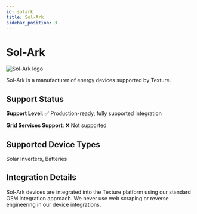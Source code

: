 ```yaml
---
id: solark
title: Sol-Ark
sidebar_position: 3
---
```


# Sol-Ark

<div style={{ textAlign: 'center', margin: '20px 0' }}>
  <img 
    src="https://device.cms.texture.energy/logo/%20Sol-Ark%20Vector%20Icon.svg" 
    alt="Sol-Ark logo" 
    style={{ maxWidth: '200px', maxHeight: '150px' }}
  />
</div>

Sol-Ark is a manufacturer of energy devices supported by Texture.



## Support Status

**Support Level**: ✅ Production-ready, fully supported integration

**Grid Services Support**: ❌ Not supported

## Supported Device Types

Solar Inverters, Batteries

## Integration Details

Sol-Ark devices are integrated into the Texture platform using our standard OEM integration approach. We never use web scraping or reverse engineering in our device integrations.




